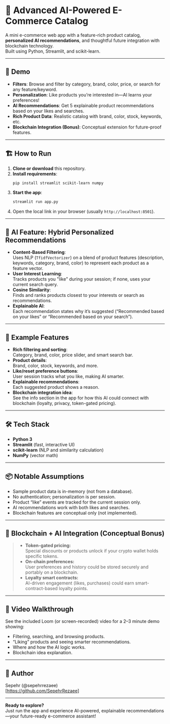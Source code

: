 # 🛒 Advanced AI-Powered E-Commerce Catalog

A mini e-commerce web app with a feature-rich product catalog, **personalized AI recommendations**, and thoughtful future integration with blockchain technology.  
Built using Python, Streamlit, and scikit-learn.

---

## 🚀 Demo

- **Filters**: Browse and filter by category, brand, color, price, or search for any feature/keyword.
- **Personalization**: Like products you’re interested in—AI learns your preferences!
- **AI Recommendations**: Get 5 explainable product recommendations based on your likes and searches.
- **Rich Product Data**: Realistic catalog with brand, color, stock, keywords, etc.
- **Blockchain Integration (Bonus)**: Conceptual extension for future-proof features.

---

## 🏗️ How to Run

1. **Clone or download** this repository.
2. **Install requirements**:
    ```bash
    pip install streamlit scikit-learn numpy
    ```
3. **Start the app**:
    ```bash
    streamlit run app.py
    ```
4. Open the local link in your browser (usually `http://localhost:8501`).

---

## 🤖 AI Feature: Hybrid Personalized Recommendations

- **Content-Based Filtering**:  
  Uses NLP (`TfidfVectorizer`) on a blend of product features (description, keywords, category, brand, color) to represent each product as a feature vector.
- **User Interest Learning**:  
  Tracks products you "like" during your session; if none, uses your current search query.
- **Cosine Similarity**:  
  Finds and ranks products closest to your interests or search as recommendations.
- **Explainable AI**:  
  Each recommendation states why it’s suggested (“Recommended based on your likes” or “Recommended based on your search”).

---

## 📝 Example Features

- **Rich filtering and sorting**:  
  Category, brand, color, price slider, and smart search bar.
- **Product details**:  
  Brand, color, stock, keywords, and more.
- **Like/reset preference buttons**:  
  User session tracks what you like, making AI smarter.
- **Explainable recommendations**:  
  Each suggested product shows a reason.
- **Blockchain integration idea**:  
  See the info section in the app for how this AI could connect with blockchain (loyalty, privacy, token-gated pricing).

---

## 🛠️ Tech Stack

- **Python 3**
- **Streamlit** (fast, interactive UI)
- **scikit-learn** (NLP and similarity calculation)
- **NumPy** (vector math)

---

## 📦 Notable Assumptions

- Sample product data is in-memory (not from a database).
- No authentication; personalization is per session.
- Product “like” events are tracked for the current session only.
- AI recommendations work with both likes and searches.
- Blockchain features are conceptual only (not implemented).

---

## 🔗 Blockchain + AI Integration (Conceptual Bonus)

> - **Token-gated pricing:**  
>   Special discounts or products unlock if your crypto wallet holds specific tokens.
> - **On-chain preferences:**  
>   User preferences and history could be stored securely and portably on a blockchain.
> - **Loyalty smart contracts:**  
>   AI-driven engagement (likes, purchases) could earn smart-contract-based loyalty points.

---

## 🎥 Video Walkthrough

See the included Loom (or screen-recorded) video for a 2–3 minute demo showing:
- Filtering, searching, and browsing products.
- “Liking” products and seeing smarter recommendations.
- Where and how the AI logic works.
- Blockchain idea explanation.

---

## 👤 Author

Sepehr (@sepehrrezaee)  
[https://github.com/SepehrRezaee]

---

**Ready to explore?**  
Just run the app and experience AI-powered, explainable recommendations—your future-ready e-commerce assistant!
